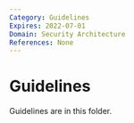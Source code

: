 ```yaml
---
Category: Guidelines
Expires: 2022-07-01
Domain: Security Architecture
References: None
---
```


# Guidelines

Guidelines are in this folder.